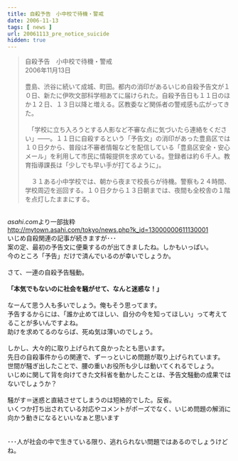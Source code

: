 ```yaml
---
title: 自殺予告　小中校で待機・警戒
date: 2006-11-13
tags: [ news ]
url: 20061113_pre_notice_suicide
hidden: true
---
```

<blockquote>自殺予告　小中校で待機・警戒<br />
2006年11月13日<br />
<br />
豊島、渋谷に続いて成城、町田。都内の消印があるいじめ自殺予告文が１０日、新たに伊吹文部科学相あてに届けられた。自殺予告日も１１日のほか１２日、１３日以降と増える。区教委など関係者の警戒感も広がってきた。 <br />
<br />
　「学校に立ち入ろうとする人影など不審な点に気づいたら連絡をください」――。１１日に自殺するという「予告文」の消印があった豊島区では１０日夕から、普段は不審者情報などを配信している「豊島区安全・安心メール」を利用して市民に情報提供を求めている。登録者は約６千人。教育指導課長は「少しでも早い手が打てるように」。<br />
<br />
　３１ある小中学校では、朝から夜まで校長らが待機。警察も２４時間、学校周辺を巡回する。１０日夕から１３日朝までは、夜間も全校舎の１階を点灯したままにする。<br />
</blockquote><br />
<cite>asahi.com</cite>より一部抜粋<br />
<a href="http://mytown.asahi.com/tokyo/news.php?k_id=13000000611130001">http://mytown.asahi.com/tokyo/news.php?k_id=13000000611130001</a>
<!--more-->
<br />
いじめ自殺関連の記事が続きますが･･･<br />
案の定、最初の予告文に便乗するのが出てきましたね。しかもいっぱい。<br />
今のところ「予告」だけで済んでいるのが幸いでしょうか。<br />
<br />
さて、一連の自殺予告騒動。<br />
<br />
<strong>「本気でもないのに社会を騒がせて、なんと迷惑な！」</strong><br />
<br />
なーんて思う人も多いでしょう。俺もそう思ってます。<br />
予告するからには、「誰か止めてほしい、自分の今を知ってほしい」って考えてることが多いんですよね。<br />
助けを求めてるのならば、死ぬ気は薄いのでしょう。<br />
<br />
しかし、大々的に取り上げられて良かったとも思います。<br />
先日の自殺事件からの関連で、ずーっといじめ問題が取り上げられています。<br />
世間が騒ぎ出したことで、腰の重いお役所も少しは動いてくれるでしょう。<br />
いじめに関して背を向けてきた文科省を動かしたことは、予告文騒動の成果ではないでしょうか？<br />
<br />
騒がす＝迷惑と直結させてしまうのは短絡的でした。反省。<br />
いくつか打ち出されている対応やコメントがポーズでなく、いじめ問題の解消に向かう動きになるといいなぁと思います<br />
<br />
<br />
･･･人が社会の中で生きている限り、逃れられない問題ではあるのでしょうけどね。
